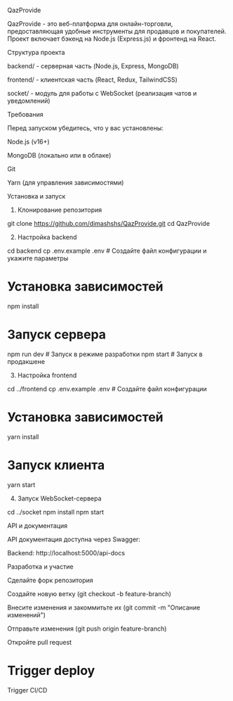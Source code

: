 QazProvide

QazProvide - это веб-платформа для онлайн-торговли, предоставляющая удобные инструменты для продавцов и покупателей. Проект включает бэкенд на Node.js (Express.js) и фронтенд на React.

Структура проекта

backend/ - серверная часть (Node.js, Express, MongoDB)

frontend/ - клиентская часть (React, Redux, TailwindCSS)

socket/ - модуль для работы с WebSocket (реализация чатов и уведомлений)

Требования

Перед запуском убедитесь, что у вас установлены:

Node.js (v16+)

MongoDB (локально или в облаке)

Git

Yarn (для управления зависимостями)

Установка и запуск

1. Клонирование репозитория

git clone https://github.com/dimashshs/QazProvide.git
cd QazProvide

2. Настройка backend

cd backend
cp .env.example .env  # Создайте файл конфигурации и укажите параметры

# Установка зависимостей
npm install

# Запуск сервера
npm run dev  # Запуск в режиме разработки
npm start    # Запуск в продакшене

3. Настройка frontend

cd ../frontend
cp .env.example .env  # Создайте файл конфигурации

# Установка зависимостей
yarn install

# Запуск клиента
yarn start

4. Запуск WebSocket-сервера

cd ../socket
npm install
npm start

API и документация

API документация доступна через Swagger:

Backend: http://localhost:5000/api-docs

Разработка и участие

Сделайте форк репозитория

Создайте новую ветку (git checkout -b feature-branch)

Внесите изменения и закоммитьте их (git commit -m "Описание изменений")

Отправьте изменения (git push origin feature-branch)

Откройте pull request

# Trigger deploy

Trigger CI/CD
